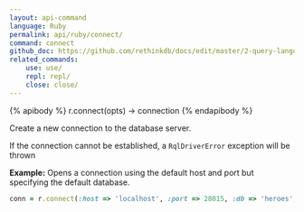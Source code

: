 ```yaml
---
layout: api-command 
language: Ruby
permalink: api/ruby/connect/
command: connect
github_doc: https://github.com/rethinkdb/docs/edit/master/2-query-language/api/ruby/accessing-rql/connect.md
related_commands:
    use: use/
    repl: repl/
    close: close/
---
```



{% apibody %}
r.connect(opts) &rarr; connection
{% endapibody %}

Create a new connection to the database server.

If the connection cannot be established, a `RqlDriverError` exception will be thrown

__Example:__ Opens a connection using the default host and port but specifying the default database.



```rb
conn = r.connect(:host => 'localhost', :port => 28015, :db => 'heroes', :auth_key => 'hunter2')
```
